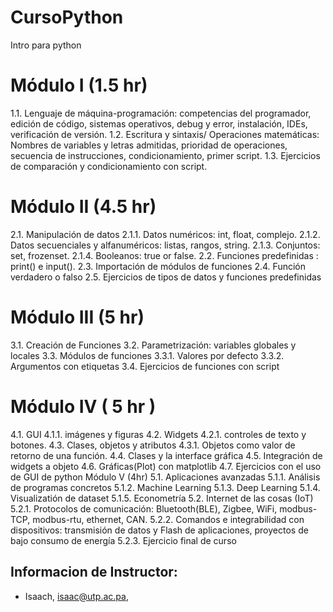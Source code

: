 # CursoPython
Intro para python


# Módulo I (1.5  hr)
1.1. Lenguaje de máquina-programación: competencias del programador, edición de código, sistemas operativos, debug y error, instalación, IDEs, verificación de versión.
1.2. Escritura y sintaxis/ Operaciones matemáticas: Nombres de variables y letras admitidas, prioridad de operaciones, secuencia de instrucciones, condicionamiento, primer script.
1.3.  Ejercicios de comparación y condicionamiento con script.

# Módulo II (4.5 hr)
2.1. Manipulación de datos
2.1.1. Datos numéricos: int, float, complejo.
2.1.2. Datos secuenciales y alfanuméricos: listas, rangos, string.
2.1.3. Conjuntos: set, frozenset.
2.1.4. Booleanos: true or false.
2.2. Funciones predefinidas : print() e input().
2.3. Importación de módulos de funciones
2.4.  Función verdadero o falso
2.5.  Ejercicios de tipos de datos y funciones predefinidas
# Módulo III (5 hr)
3.1. Creación de Funciones
3.2. Parametrización: variables globales y locales 
3.3. Módulos de funciones
3.3.1. Valores por defecto
3.3.2. Argumentos con etiquetas
3.4. Ejercicios de funciones con script
# Módulo IV ( 5 hr )
4.1. GUI
4.1.1.  imágenes y figuras
4.2. Widgets
4.2.1. controles de texto y botones.
4.3. Clases, objetos y atributos
4.3.1. Objetos como valor de retorno de una función.
4.4. Clases y la interface gráfica
4.5. Integración de widgets a objeto
4.6.  Gráficas(Plot) con matplotlib
4.7. Ejercicios con el uso de GUI de python
Módulo V (4hr)
5.1. Aplicaciones avanzadas
5.1.1. Análisis de programas concretos
5.1.2. Machine Learning 
5.1.3. Deep Learning
5.1.4. Visualizatión de dataset
5.1.5. Econometría
5.2. Internet de las cosas (IoT)
5.2.1. Protocolos de comunicación: Bluetooth(BLE), Zigbee, WiFi, modbus-TCP, modbus-rtu, ethernet, CAN.
5.2.2. Comandos e integrabilidad con dispositivos: transmisión de datos y Flash de aplicaciones, proyectos de bajo consumo de energía
5.2.3.  Ejercicio final de curso



## Informacion de Instructor: 

* Isaach, isaac@utp.ac.pa, 

